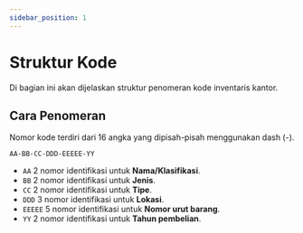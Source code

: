 ```yaml
---
sidebar_position: 1
---
```


# Struktur Kode

Di bagian ini akan dijelaskan struktur penomeran kode inventaris kantor.

## Cara Penomeran

Nomor kode terdiri dari 16 angka yang dipisah-pisah menggunakan dash (-).

```
AA-BB-CC-DDD-EEEEE-YY
```

- `AA` 2 nomor identifikasi untuk **Nama/Klasifikasi**.
- `BB` 2 nomor identifikasi untuk **Jenis**.
- `CC` 2 nomor identifikasi untuk **Tipe**.
- `DDD` 3 nomor identifikasi untuk **Lokasi**.
- `EEEEE` 5 nomor identifikasi untuk **Nomor urut barang**.
- `YY` 2 nomor identifikasi untuk **Tahun pembelian**.
